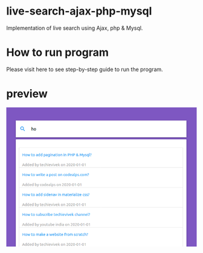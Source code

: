 # live-search-ajax-php-mysql
Implementation of live search using Ajax, php &amp; Mysql.
# How to run program
Please visit here to see step-by-step guide to run the program.
# preview
![Live search in PHP, MySQL, Ajax](https://raw.githubusercontent.com/codealps/live-search-ajax-php-mysql/master/live%20search.png)

